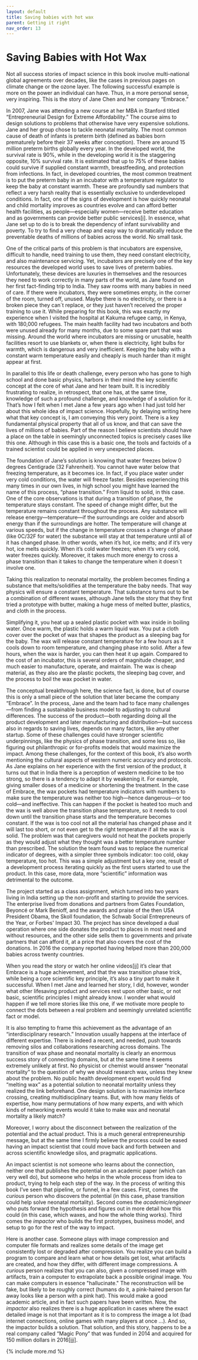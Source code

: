 ```yaml
---
layout: default
title: Saving babies with hot wax
parent: Getting it right
nav_order: 13
---
```


# Saving Babies with Hot Wax

Not all success stories of impact science in this book involve multi-national global agreements over decades, like the cases in previous pages on climate change or the ozone layer. The following successful example is more on the power an individual can have. Thus, in a more personal sense, very inspiring. This is the story of Jane Chen and her company “Embrace.”

In 2007, Jane was attending a new course at her MBA in Stanford titled “Entrepreneurial Design for Extreme Affordability.” The course aims to design solutions to problems that otherwise have very expensive solutions. Jane and her group chose to tackle neonatal mortality. The most common cause of death of infants is preterm birth (defined as babies born prematurely before their 37 weeks after conception). There are around 15 million preterm births globally every year. In the developed world, the survival rate is 90%, while in the developing world it is the staggering opposite, 10% survival rate. It is estimated that up to 75% of these babies could survive if supplied constant warmth, breastfeeding, and protection from infections. In fact, in developed countries, the most common treatment is to put the preterm baby in an incubator with a temperature regulator to keep the baby at constant warmth. These are profoundly sad numbers that reflect a very harsh reality that is essentially exclusive to underdeveloped conditions. In fact, one of the signs of development is how quickly neonatal and child mortality improves as countries evolve and can afford better health facilities, as people—especially women—receive better education and as governments can provide better public services[[i]](#_edn1). In essence, what Jane set up to do is to break the dependency of infant survivability and poverty. To try to find a very cheap and easy way to dramatically reduce the preventable deaths of millions of babies across the world. No small task.

One of the critical parts of this problem is that incubators are expensive, difficult to handle, need training to use them, they need constant electricity, and also maintenance servicing. Yet, incubators are precisely one of the key resources the developed world uses to save lives of preterm babies. Unfortunately, these devices are luxuries in themselves and the resources they need to work correctly in many parts of the world, as Jane found on her first fact-finding trip to India. They saw rooms with many babies in need of care. If there were incubators, they were sometimes empty, in the corner of the room, turned off, unused. Maybe there is no electricity, or there is a broken piece they can´t replace, or they just haven’t received the proper training to use it. While preparing for this book, this was exactly my experience when I visited the hospital at Kakuma refugee camp, in Kenya, with 180,000 refugees. The main health facility had two incubators and both were unused already for many months, due to some spare part that was missing. Around the world where incubators are missing or unusable, health facilities resort to use blankets or, when there is electricity, light bulbs for warmth, which is dangerous and very inefficient. Keeping the baby with a constant warm temperature easily and cheaply is much harder than it might appear at first.

In parallel to this life or death challenge, every person who has gone to high school and done basic physics, harbors in their mind the key scientific concept at the core of what Jane and her team built. It is incredibly frustrating to realize, in retrospect, that one has, at the same time, knowledge of such a profound challenge, and knowledge of a solution for it. That’s how I felt when I met Jane a few years ago when I had just told her about this whole idea of impact science. Hopefully, by delaying writing here what that key concept is, I am conveying this very point. There is a key fundamental physical property that all of us know, and that can save the lives of millions of babies. Part of the reason I believe scientists should have a place on the table in seemingly unconnected topics is precisely cases like this one. Although in this case this is a basic one, the tools and factoids of a trained scientist could be applied in very unexpected places.

The foundation of Jane’s solution is knowing that water freezes below 0 degrees Centigrade (32 Fahrenheit). You cannot have water below that freezing temperature, as it becomes ice. In fact, if you place water under very cold conditions, the water will freeze faster. Besides experiencing this many times in our own lives, in high school you might have learned the name of this process, “phase transition.” From liquid to solid, in this case. One of the core observations is that during a transition of phase, the temperature stays constant. The speed of change might differ, but the temperature remains constant throughout the process. Any substance will release energy—temperature—if the surroundings are colder and absorb energy than if the surroundings are hotter. The temperature will change at various speeds, but if the change in temperature crosses a change of phase (like 0C/32F for water) the substance will stay at that temperature until all of it has changed phase. In other words, when it’s hot, ice melts; and if it’s very hot, ice melts quickly. When it’s cold water freezes; when it’s very cold, water freezes quickly. Moreover, it takes much more energy to cross a phase transition than it takes to change the temperature when it doesn´t involve one.

Taking this realization to neonatal mortality, the problem becomes finding a substance that melts/solidifies at the temperature the baby needs. That way physics will ensure a constant temperature. That substance turns out to be a combination of different waxes, although Jane tells the story that they first tried a prototype with butter, making a huge mess of melted butter, plastics, and cloth in the process.

Simplifying it, you heat up a sealed plastic pocket with wax inside in boiling water. Once warm, the plastic holds a warm liquid wax. You put a cloth cover over the pocket of wax that shapes the product as a sleeping bag for the baby. The wax will release constant temperature for a few hours as it cools down to room temperature, and changing phase into solid. After a few hours, when the wax is harder, you can then heat it up again. Compared to the cost of an incubator, this is several orders of magnitude cheaper, and much easier to manufacture, operate, and maintain. The wax is cheap material, as they also are the plastic pockets, the sleeping bag cover, and the process to boil the wax pocket in water.

The conceptual breakthrough here, the science fact, is done, but of course this is only a small piece of the solution that later became the company “Embrace”. In the process, Jane and the team had to face many challenges—from finding a sustainable business model to adjusting to cultural differences. The success of the product—both regarding doing all the product development and later manufacturing and distribution—but success also in regards to saving lives, depends on many factors, like any other startup. Some of these challenges could have stronger scientific underpinnings, like the physics of phase transition, and some less so, like figuring out philanthropic or for-profits models that would maximize the impact. Among these challenges, for the context of this book, it’s also worth mentioning the cultural aspects of western numeric accuracy and protocols. As Jane explains on her experience with the first version of the product, it turns out that in India there is a perception of western medicine to be too strong, so there is a tendency to adapt it by weakening it. For example, giving smaller doses of a medicine or shortening the treatment. In the case of Embrace, the wax pockets had temperature indicators with numbers to make sure the temperature was neither too high—hence dangerous—or too cold—and ineffective. This can happen if the pocket is heated too much and the wax is well above the transition phase temperature, so it needs to cool down until the transition phase starts and the temperature becomes constant. If the wax is too cool not all the material has changed phase and it will last too short, or not even get to the right temperature if all the wax is solid. The problem was that caregivers would not heat the pockets properly as they would adjust what they thought was a better temperature number than prescribed. The solution the team found was to replace the numerical indicator of degrees, with a simpler three symbols indicator: too cold, okay temperature, too hot. This was a simple adjustment but a key one, result of a development process iterating quickly as the first users started to use the product. In this case, more data, more “scientific” information was detrimental to the outcome.

The project started as a class assignment, which turned into two years living in India setting up the non-profit and starting to provide the services. The enterprise lived from donations and partners from Gates Foundation, Beyoncé or Mark Benioff, and the awards and praise of the then USA President Obama, the Skoll foundation, the Schwab Social Entrepreneurs of the Year, or Forbes' Impact 30. The project has since developed a dual operation where one side donates the product to places in most need and without resources, and the other side sells them to governments and private partners that can afford it, at a price that also covers the cost of the donations. In 2016 the company reported having helped more than 200,000 babies across twenty countries.

When you read the story or watch her online videos[[ii]](#_edn2) it’s clear that Embrace is a huge achievement, and that the wax transition phase trick, while being a core scientific key principle, it’s also a tiny part to make it successful. When I met Jane and learned her story, I did, however, wonder what other lifesaving product and services rest upon other basic, or not basic, scientific principles I might already know. I wonder what would happen if we tell more stories like this one, if we motivate more people to connect the dots between a real problem and seemingly unrelated scientific fact or model.

It is also tempting to frame this achievement as the advantage of an “interdisciplinary research.” Innovation usually happens at the interface of different expertise. There is indeed a recent, and needed, push towards removing silos and collaborations researching across domains. The transition of wax phase and neonatal mortality is clearly an enormous success story of connecting domains, but at the same time it seems extremely unlikely at first. No physicist or chemist would answer “neonatal mortality” to the question of why we should research wax, unless they knew about the problem. No public health development expert would find “melting wax” as a potential solution to neonatal mortality unless they realized the link beforehand. One design solution is to maximize interface crossing, creating multidisciplinary teams. But, with how many fields of expertise, how many permutations of how many experts, and with which kinds of networking events would it take to make wax and neonatal mortality a likely match?

Moreover, I worry about the disconnect between the realization of the potential and the actual product. This is a much general entrepreneurship message, but at the same time I firmly believe the process could be eased having an impact scientist that could move back and forth between and across scientific knowledge silos, and pragmatic applications.

An impact scientist is not someone who learns about the connection, neither one that publishes the potential on an academic paper (which can very well do), but someone who helps in the whole process from idea to product, trying to help each step of the way. In the process of writing this book I’ve seen that pipeline, or funnel, in a few cases. First, comes the _curious_ person who discovers the potential (in this case, phase transition could help solve neonatal mortality). Second comes the _academic/engineer_ who puts forward the hypothesis and figures out in more detail how this could (in this case, which waxes, and how the whole thing works). Third comes the _impactor_ who builds the first prototypes, business model, and setup to go for the rest of the way to impact.

Here is another case. Someone plays with image compression and computer file formats and realizes some details of the image get consistently lost or degraded after compression. You realize you can build a program to compare and learn what or how details get lost, what artifacts are created, and how they differ, with different image compressions. A _curious_ person realizes that you can also, given a compressed image with artifacts, train a computer to extrapolate back a possible original image. You can make computers in essence "hallucinate." The reconstruction will be fake, but likely to be roughly correct (humans do it, a pink-haired person far away looks like a person with a pink hat). This would make a good academic article, and in fact such papers have been written. Now, the _impactor_ also realizes there is a huge application in cases where the exact detailed image is not that important as it is to compress the image a lot (bad internet connections, online games with many players at once …). And so, the impactor builds a solution. That solution, and this story, happens to be a real company called “Magic Pony” that was funded in 2014 and acquired for 150 million dollars in 2016[[iii]](#_edn3).       


{% include more.md %}
